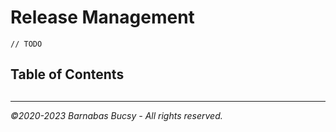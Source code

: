 # **Release Management**

`// TODO`

## **Table of Contents**

##

---

_©2020-2023 Barnabas Bucsy - All rights reserved._
